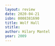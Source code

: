 ```yaml
---
layout: review
date: 2020-04-21
isbn: 0008381690
title: Wolf Hall
stitle: 
author: Hilary Mantel
year: 2009
---
```

